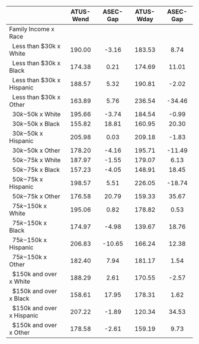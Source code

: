 
|                      |    ATUS-Wend |     ASEC-Gap |    ATUS-Wday |     ASEC-Gap |
| -------------------- | :----------: | :----------: | :----------: | :----------: |
| Family Income x Race |              |              |              |              |
| &nbsp;&nbsp;Less than $30k x White |       190.00 |        -3.16 |       183.53 |         8.74 |
| &nbsp;&nbsp;Less than $30k x Black |       174.38 |         0.21 |       174.69 |        11.01 |
| &nbsp;&nbsp;Less than $30k x Hispanic |       188.57 |         5.32 |       190.81 |        -2.02 |
| &nbsp;&nbsp;Less than $30k x Other |       163.89 |         5.76 |       236.54 |       -34.46 |
| &nbsp;&nbsp;$30k-$50k x White |       195.66 |        -3.74 |       184.54 |        -0.99 |
| &nbsp;&nbsp;$30k-$50k x Black |       155.82 |        18.81 |       160.95 |        20.30 |
| &nbsp;&nbsp;$30k-$50k x Hispanic |       205.98 |         0.03 |       209.18 |        -1.83 |
| &nbsp;&nbsp;$30k-$50k x Other |       178.20 |        -4.16 |       195.71 |       -11.49 |
| &nbsp;&nbsp;$50k-$75k x White |       187.97 |        -1.55 |       179.07 |         6.13 |
| &nbsp;&nbsp;$50k-$75k x Black |       157.23 |        -4.05 |       148.91 |        18.45 |
| &nbsp;&nbsp;$50k-$75k x Hispanic |       198.57 |         5.51 |       226.05 |       -18.74 |
| &nbsp;&nbsp;$50k-$75k x Other |       176.58 |        20.79 |       159.33 |        35.67 |
| &nbsp;&nbsp;$75k-$150k x White |       195.06 |         0.82 |       178.82 |         0.53 |
| &nbsp;&nbsp;$75k-$150k x Black |       174.97 |        -4.98 |       139.67 |        18.76 |
| &nbsp;&nbsp;$75k-$150k x Hispanic |       206.83 |       -10.65 |       166.24 |        12.38 |
| &nbsp;&nbsp;$75k-$150k x Other |       182.40 |         7.94 |       181.17 |         1.54 |
| &nbsp;&nbsp;$150k and over x White |       188.29 |         2.61 |       170.55 |        -2.57 |
| &nbsp;&nbsp;$150k and over x Black |       158.61 |        17.95 |       178.31 |         1.62 |
| &nbsp;&nbsp;$150k and over x Hispanic |       207.22 |        -1.89 |       120.34 |        34.53 |
| &nbsp;&nbsp;$150k and over x Other |       178.58 |        -2.61 |       159.19 |         9.73 |

